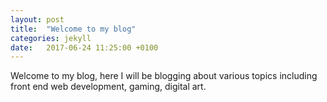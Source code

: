 ```yaml
---
layout: post
title:  "Welcome to my blog"
categories: jekyll
date:   2017-06-24 11:25:00 +0100
---
```

Welcome to my blog, here I will be blogging about various topics including front end web development, gaming, digital art.
